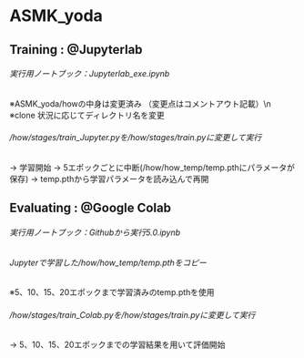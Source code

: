 # ASMK_yoda
## Training : @Jupyterlab
###### 実行用ノートブック：Jupyterlab_exe.ipynb
※ASMK_yoda/howの中身は変更済み
（変更点はコメントアウト記載）\n
※clone 状況に応じてディレクトリ名を変更
###### /how/stages/train_Jupyter.pyを/how/stages/train.pyに変更して実行
 → 学習開始 → 5エポックごとに中断(/how/how_temp/temp.pthにパラメータが保存)
 → temp.pthから学習パラメータを読み込んで再開

## Evaluating : @Google Colab
###### 実行用ノートブック：Githubから実行5.0.ipynb
###### Jupyterで学習した/how/how_temp/temp.pthをコピー
※5、10、15、20エポックまで学習済みのtemp.pthを使用
###### /how/stages/train_Colab.pyを/how/stages/train.pyに変更して実行
 → 5、10、15、20エポックまでの学習結果を用いて評価開始
